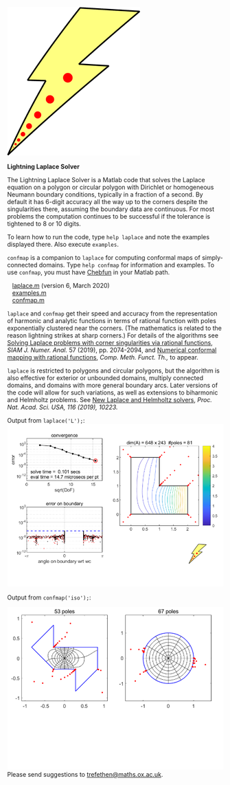 ![[LOGO]](llogo.png)

**Lightning Laplace Solver** 

The Lightning Laplace Solver is a Matlab code that solves the Laplace equation on a polygon or circular polygon with Dirichlet or homogeneous Neumann boundary conditions, typically in a fraction of a second. By default it has 6-digit accuracy all the way up to the corners despite the singularities there, assuming the boundary data are continuous. For most problems the computation continues to be successful if the tolerance is tightened to 8 or 10 digits.

To learn how to run the code, type `help laplace` and note the examples displayed there. Also execute `examples`.

`confmap` is a companion to `laplace` for computing conformal maps of simply-connected domains. Type `help confmap` for information and examples. To use `confmap`, you must have [Chebfun](https://www.chebfun.org) in your Matlab path.

   [laplace.m](laplace.m) (version 6, March 2020)  
   [examples.m](examples.m)  
   [confmap.m](confmap.m)  

`laplace` and `confmap` get their speed and accuracy from the representation of harmonic and analytic functions in terms of rational function with poles exponentially clustered near the corners. (The mathematics is related to the reason lightning strikes at sharp corners.) For details of the algorithms see [Solving Laplace problems with corner singularities via rational functions](https://people.maths.ox.ac.uk/trefethen/laplaceSINUM.pdf), _SIAM J. Numer. Anal._ 57 (2019), pp. 2074-2094, and [Numerical conformal mapping with rational functions](https://people.maths.ox.ac.uk/trefethen/trefethen_cmft.pdf), _Comp. Meth. Funct. Th.,_ to appear.

`laplace` is restricted to polygons and circular polygons, but the algorithm is also effective for exterior or unbounded domains, multiply connected domains, and domains with more general boundary arcs. Later versions of the code will allow for such variations, as well as extensions to biharmonic and Helmholtz problems. See [New Laplace and Helmholtz solvers](https://people.maths.ox.ac.uk/trefethen/pnas.pdf), _Proc. Nat. Acad. Sci. USA, 116 (2019), 10223._

Output from `laplace('L');`:  
![[L]](L.png)

Output from `confmap('iso');`:  

![[iso]](iso.png)  
Please send suggestions to trefethen@maths.ox.ac.uk.
